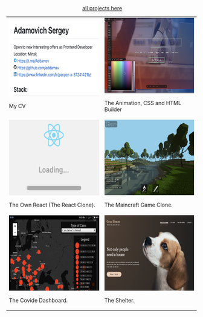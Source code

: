 <div id="header" align="center">
  <img src="https://komarev.com/ghpvc/?username=addamsv&style=flat-square&color=blue" alt=""/>
  <a href="https://github.com/addamsv/cv">all projects here</a>
<!--   <h1>
    Hey there
    <img src="https://media.giphy.com/media/hvRJCLFzcasrR4ia7z/giphy.gif" width="30px"/>
  </h1> -->
  <table>
  <tr>
    <td><img src="./README_FILES/cv.png" width="300px" height="200px"><p>My CV</p></td>
    <td>
    <img src="./README_FILES/bldr_1.png" width="300px" height="200px">
    <p>The Animation, CSS and HTML Builder</p>
    </td>
  </tr>
  <tr>
    <td><img src="./README_FILES/react.png" width="300px" height="200px"><p>The Own React (The React Clone).</p></td>
    <td><img src="./README_FILES/mncrft.png" width="300px" height="200px"><p>The Maincraft Game Clone.</p></td>
  </tr>
  <tr>
    <td><img src="./README_FILES/cvddsh.png" width="300px" height="200px"><p>The Covide Dashboard.</p></td>
    <td><img src="./README_FILES/shltr.png" width="300px" height="200px"><p>The Shelter.</p></td>
  </tr>
</table>

</div>
<!--
### My Stats :

[![GitHub Streak](http://github-readme-streak-stats.herokuapp.com?user=addamsv)](https://git.io/streak-stats)

[![Top Langs](https://github-readme-stats.vercel.app/api/top-langs/?username=addamsv&layout=compact&theme=light)](https://github.com/anuraghazra/github-readme-stats)

- 🔭 I’m currently working on ...
- 🌱 I’m currently learning ...
- 👯 I’m looking to collaborate on ...
- 🤔 I’m looking for help with ...
- 💬 Ask me about ...
- 📫 How to reach me: ...
- 😄 Pronouns: ...
- ⚡ Fun fact: ...
-->
